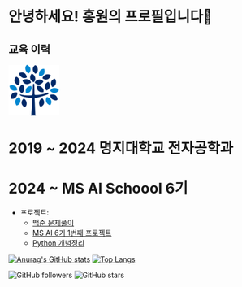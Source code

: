 # 안녕하세요! 홍원의 프로필입니다👋
## 교육 이력 
<img src="/명지.svg" width="100" height="100">

# 2019 ~ 2024 명지대학교 전자공학과
# 2024 ~ MS AI Schoool 6기

- 프로젝트:
  - [백준 문제풀이](https://github.com/hongwon1031/Baekjoon_Prac)
  - [MS AI 6기 1번째 프로젝트](https://github.com/hongwon1031/MS_AI_Project_1)
  - [Python 개념정리](https://github.com/hongwon1031/testRepo/tree/main/12)

<!--
**hongwon1031/hongwon1031** is a ✨ _special_ ✨ repository because its `README.md` (this file) appears on your GitHub profile.

Here are some ideas to get you started:

- 🔭 I’m currently working on ...
- 🌱 I’m currently learning ...
- 👯 I’m looking to collaborate on ...
- 🤔 I’m looking for help with ...
- 💬 Ask me about ...
- 📫 How to reach me: ...
- 😄 Pronouns: ...
- ⚡ Fun fact: ...
-->
[![Anurag's GitHub stats](https://github-readme-stats.vercel.app/api?username=hongwon1031&show_icons=true&theme=radical)](https://github.com/anuraghazra/github-readme-stats)
[![Top Langs](https://github-readme-stats.vercel.app/api/top-langs/?username=hongwon1031)](https://github.com/anuraghazra/github-readme-stats)

![GitHub followers](https://img.shields.io/github/followers/hongwon1031?style=social)
![GitHub stars](https://img.shields.io/github/stars/hongwon1031?style=social)
